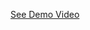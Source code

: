 <a href="https://www.linkedin.com/posts/amanchandra1_connections-codeclause-webdevelopmentinternship-activity-7136059330071605250-kVDr?utm_source=share&utm_medium=member_desktop">See Demo Video</a>
